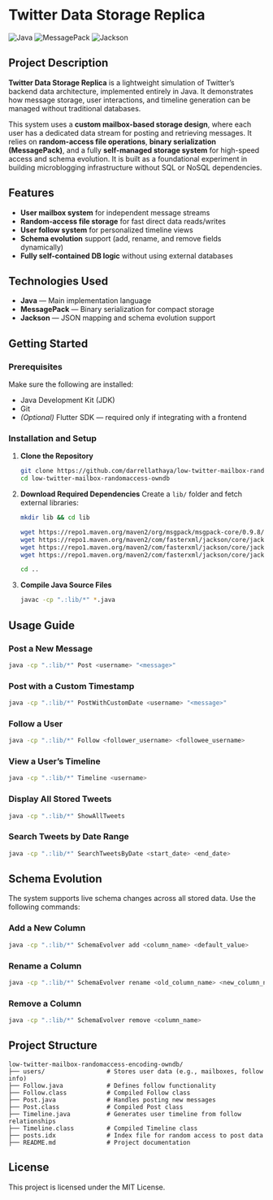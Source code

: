 # Twitter Data Storage Replica

![Java](https://img.shields.io/badge/Java-ED8B00?style=for-the-badge&logo=openjdk&logoColor=white)
![MessagePack](https://img.shields.io/badge/MessagePack-8B4513?style=for-the-badge)
![Jackson](https://img.shields.io/badge/Jackson-3E7EBF?style=for-the-badge)


## Project Description

**Twitter Data Storage Replica** is a lightweight simulation of Twitter’s backend data architecture, implemented entirely in Java. It demonstrates how message storage, user interactions, and timeline generation can be managed without traditional databases.

This system uses a **custom mailbox-based storage design**, where each user has a dedicated data stream for posting and retrieving messages. It relies on **random-access file operations**, **binary serialization (MessagePack)**, and a fully **self-managed storage system** for high-speed access and schema evolution. It is built as a foundational experiment in building microblogging infrastructure without SQL or NoSQL dependencies.


## Features

- **User mailbox system** for independent message streams  
- **Random-access file storage** for fast direct data reads/writes  
- **User follow system** for personalized timeline views  
- **Schema evolution** support (add, rename, and remove fields dynamically)  
- **Fully self-contained DB logic** without using external databases  


## Technologies Used

- **Java** — Main implementation language  
- **MessagePack** — Binary serialization for compact storage  
- **Jackson** — JSON mapping and schema evolution support  


## Getting Started

### Prerequisites

Make sure the following are installed:

- Java Development Kit (JDK)
- Git
- *(Optional)* Flutter SDK — required only if integrating with a frontend


### Installation and Setup

1. **Clone the Repository**
   ```bash
   git clone https://github.com/darrellathaya/low-twitter-mailbox-randomaccess-owndb.git
   cd low-twitter-mailbox-randomaccess-owndb
   ```

2. **Download Required Dependencies**
   Create a `lib/` folder and fetch external libraries:
   ```bash
   mkdir lib && cd lib

   wget https://repo1.maven.org/maven2/org/msgpack/msgpack-core/0.9.8/msgpack-core-0.9.8.jar
   wget https://repo1.maven.org/maven2/com/fasterxml/jackson/core/jackson-databind/2.15.3/jackson-databind-2.15.3.jar
   wget https://repo1.maven.org/maven2/com/fasterxml/jackson/core/jackson-core/2.15.3/jackson-core-2.15.3.jar
   wget https://repo1.maven.org/maven2/com/fasterxml/jackson/core/jackson-annotations/2.15.3/jackson-annotations-2.15.3.jar

   cd ..
   ```

3. **Compile Java Source Files**
   ```bash
   javac -cp ".:lib/*" *.java
   ```


## Usage Guide

### Post a New Message
```bash
java -cp ".:lib/*" Post <username> "<message>"
```

### Post with a Custom Timestamp
```bash
java -cp ".:lib/*" PostWithCustomDate <username> "<message>"
```

### Follow a User
```bash
java -cp ".:lib/*" Follow <follower_username> <followee_username>
```

### View a User’s Timeline
```bash
java -cp ".:lib/*" Timeline <username>
```

### Display All Stored Tweets
```bash
java -cp ".:lib/*" ShowAllTweets
```

### Search Tweets by Date Range
```bash
java -cp ".:lib/*" SearchTweetsByDate <start_date> <end_date>
```


## Schema Evolution

The system supports live schema changes across all stored data. Use the following commands:

### Add a New Column
```bash
java -cp ".:lib/*" SchemaEvolver add <column_name> <default_value>
```

### Rename a Column
```bash
java -cp ".:lib/*" SchemaEvolver rename <old_column_name> <new_column_name>
```

### Remove a Column
```bash
java -cp ".:lib/*" SchemaEvolver remove <column_name>
```


## Project Structure

```
low-twitter-mailbox-randomaccess-encoding-owndb/
├── users/                 # Stores user data (e.g., mailboxes, follow info)
├── Follow.java            # Defines follow functionality
├── Follow.class           # Compiled Follow class
├── Post.java              # Handles posting new messages
├── Post.class             # Compiled Post class
├── Timeline.java          # Generates user timeline from follow relationships
├── Timeline.class         # Compiled Timeline class
├── posts.idx              # Index file for random access to post data
├── README.md              # Project documentation
```


## License

This project is licensed under the MIT License.
